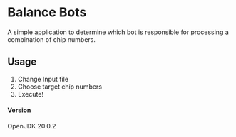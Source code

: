 # Balance Bots
A simple application to determine which bot is responsible for processing a combination of chip numbers.

## Usage
1. Change Input file
2. Choose target chip numbers
3. Execute!


#### Version
OpenJDK 20.0.2
